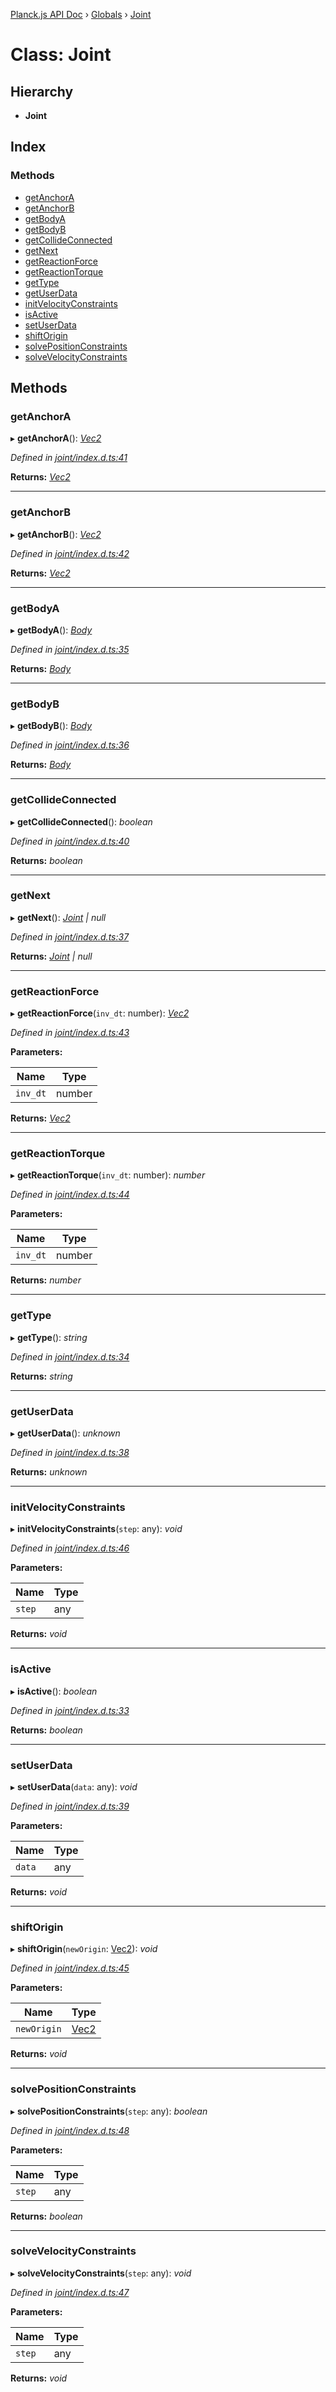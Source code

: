 [Planck.js API Doc](../README.md) › [Globals](../globals.md) › [Joint](joint.md)

# Class: Joint

## Hierarchy

* **Joint**

## Index

### Methods

* [getAnchorA](joint.md#getanchora)
* [getAnchorB](joint.md#getanchorb)
* [getBodyA](joint.md#getbodya)
* [getBodyB](joint.md#getbodyb)
* [getCollideConnected](joint.md#getcollideconnected)
* [getNext](joint.md#getnext)
* [getReactionForce](joint.md#getreactionforce)
* [getReactionTorque](joint.md#getreactiontorque)
* [getType](joint.md#gettype)
* [getUserData](joint.md#getuserdata)
* [initVelocityConstraints](joint.md#initvelocityconstraints)
* [isActive](joint.md#isactive)
* [setUserData](joint.md#setuserdata)
* [shiftOrigin](joint.md#shiftorigin)
* [solvePositionConstraints](joint.md#solvepositionconstraints)
* [solveVelocityConstraints](joint.md#solvevelocityconstraints)

## Methods

###  getAnchorA

▸ **getAnchorA**(): *[Vec2](vec2.md)*

*Defined in [joint/index.d.ts:41](https://github.com/shakiba/planck.js/blob/038d425/lib/joint/index.d.ts#L41)*

**Returns:** *[Vec2](vec2.md)*

___

###  getAnchorB

▸ **getAnchorB**(): *[Vec2](vec2.md)*

*Defined in [joint/index.d.ts:42](https://github.com/shakiba/planck.js/blob/038d425/lib/joint/index.d.ts#L42)*

**Returns:** *[Vec2](vec2.md)*

___

###  getBodyA

▸ **getBodyA**(): *[Body](body.md)*

*Defined in [joint/index.d.ts:35](https://github.com/shakiba/planck.js/blob/038d425/lib/joint/index.d.ts#L35)*

**Returns:** *[Body](body.md)*

___

###  getBodyB

▸ **getBodyB**(): *[Body](body.md)*

*Defined in [joint/index.d.ts:36](https://github.com/shakiba/planck.js/blob/038d425/lib/joint/index.d.ts#L36)*

**Returns:** *[Body](body.md)*

___

###  getCollideConnected

▸ **getCollideConnected**(): *boolean*

*Defined in [joint/index.d.ts:40](https://github.com/shakiba/planck.js/blob/038d425/lib/joint/index.d.ts#L40)*

**Returns:** *boolean*

___

###  getNext

▸ **getNext**(): *[Joint](joint.md) | null*

*Defined in [joint/index.d.ts:37](https://github.com/shakiba/planck.js/blob/038d425/lib/joint/index.d.ts#L37)*

**Returns:** *[Joint](joint.md) | null*

___

###  getReactionForce

▸ **getReactionForce**(`inv_dt`: number): *[Vec2](vec2.md)*

*Defined in [joint/index.d.ts:43](https://github.com/shakiba/planck.js/blob/038d425/lib/joint/index.d.ts#L43)*

**Parameters:**

Name | Type |
------ | ------ |
`inv_dt` | number |

**Returns:** *[Vec2](vec2.md)*

___

###  getReactionTorque

▸ **getReactionTorque**(`inv_dt`: number): *number*

*Defined in [joint/index.d.ts:44](https://github.com/shakiba/planck.js/blob/038d425/lib/joint/index.d.ts#L44)*

**Parameters:**

Name | Type |
------ | ------ |
`inv_dt` | number |

**Returns:** *number*

___

###  getType

▸ **getType**(): *string*

*Defined in [joint/index.d.ts:34](https://github.com/shakiba/planck.js/blob/038d425/lib/joint/index.d.ts#L34)*

**Returns:** *string*

___

###  getUserData

▸ **getUserData**(): *unknown*

*Defined in [joint/index.d.ts:38](https://github.com/shakiba/planck.js/blob/038d425/lib/joint/index.d.ts#L38)*

**Returns:** *unknown*

___

###  initVelocityConstraints

▸ **initVelocityConstraints**(`step`: any): *void*

*Defined in [joint/index.d.ts:46](https://github.com/shakiba/planck.js/blob/038d425/lib/joint/index.d.ts#L46)*

**Parameters:**

Name | Type |
------ | ------ |
`step` | any |

**Returns:** *void*

___

###  isActive

▸ **isActive**(): *boolean*

*Defined in [joint/index.d.ts:33](https://github.com/shakiba/planck.js/blob/038d425/lib/joint/index.d.ts#L33)*

**Returns:** *boolean*

___

###  setUserData

▸ **setUserData**(`data`: any): *void*

*Defined in [joint/index.d.ts:39](https://github.com/shakiba/planck.js/blob/038d425/lib/joint/index.d.ts#L39)*

**Parameters:**

Name | Type |
------ | ------ |
`data` | any |

**Returns:** *void*

___

###  shiftOrigin

▸ **shiftOrigin**(`newOrigin`: [Vec2](vec2.md)): *void*

*Defined in [joint/index.d.ts:45](https://github.com/shakiba/planck.js/blob/038d425/lib/joint/index.d.ts#L45)*

**Parameters:**

Name | Type |
------ | ------ |
`newOrigin` | [Vec2](vec2.md) |

**Returns:** *void*

___

###  solvePositionConstraints

▸ **solvePositionConstraints**(`step`: any): *boolean*

*Defined in [joint/index.d.ts:48](https://github.com/shakiba/planck.js/blob/038d425/lib/joint/index.d.ts#L48)*

**Parameters:**

Name | Type |
------ | ------ |
`step` | any |

**Returns:** *boolean*

___

###  solveVelocityConstraints

▸ **solveVelocityConstraints**(`step`: any): *void*

*Defined in [joint/index.d.ts:47](https://github.com/shakiba/planck.js/blob/038d425/lib/joint/index.d.ts#L47)*

**Parameters:**

Name | Type |
------ | ------ |
`step` | any |

**Returns:** *void*
